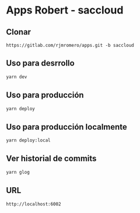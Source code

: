 # Apps Robert - saccloud

## Clonar

`https://gitlab.com/rjmromero/apps.git -b saccloud`

## Uso para desrrollo
```bash
yarn dev
```

## Uso para producción
```bash
yarn deploy
```

## Uso para producción localmente
```bash
yarn deploy:local
```

## Ver historial de commits
```bash
yarn glog
```

## URL
```bash
http://localhost:6002
```
